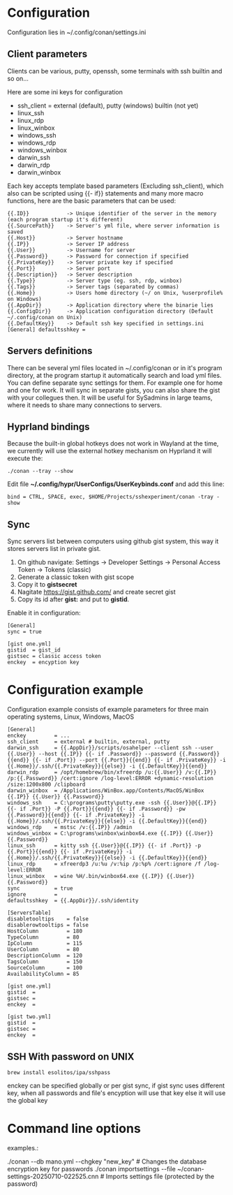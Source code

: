 # Configuration

Configuration lies in ~/.config/conan/settings.ini

## Client parameters

Clients can be various, putty, openssh, some terminals with ssh builtin and so on...

Here are some ini keys for configuration

* ssh_client = external (default), putty (windows) builtin (not yet)
* linux_ssh
* linux_rdp
* linux_winbox
* windows_ssh
* windows_rdp
* windows_winbox
* darwin_ssh
* darwin_rdp
* darwin_winbox

Each key accepts template based parameters (Excluding ssh_client), which also can be scripted using {{- if}} statements and many more macro functions,
here are the basic parameters that can be used:

```
{{.ID}}            -> Unique identifier of the server in the memory (each program startup it's different)
{{.SourcePath}}    -> Server's yml file, where server information is saved
{{.Host}}          -> Server hostname
{{.IP}}            -> Server IP address
{{.User}}          -> Username for server
{{.Password}}      -> Password for connection if specified
{{.PrivateKey}}    -> Server private key if specified
{{.Port}}          -> Server port
{{.Description}}   -> Server description
{{.Type}}          -> Server type (eg. ssh, rdp, winbox)
{{.Tags}}          -> Server tags (separated by commas)
{{.Home}}          -> Users home directory (~/ on Unix, %userprofile% on Windows)
{{.AppDir}}        -> Application directory where the binarie lies
{{.ConfigDir}}     -> Application configuration directory (Default ~/.config/conan on Unix)
{{.DefaultKey}}    -> Default ssh key specified in settings.ini [General] defaultsshkey =
```

## Servers definitions

There can be several yml files located in ~/.config/conan or in it's program directory, at the program startup it automatically search and load yml files.
You can define separate sync settings for them. For example one for home and one for work. It will sync in separate gists, you can also share the gist with your collegues then. It will be useful for SySadmins in large teams, where it needs to share many connections to servers.


## Hyprland bindings

Because the built-in global hotkeys does not work in Wayland at the time, we currently will use the external hotkey mechanism on Hyprland
it will execute the:
```
./conan --tray --show
```

Edit file **~/.config/hypr/UserConfigs/UserKeybinds.conf** and add this line:
```
bind = CTRL, SPACE, exec, $HOME/Projects/sshexperiment/conan -tray -show
```

## Sync

Sync servers list between computers using github gist system, 
this way it stores servers list in private gist. 
1. On github navigate: Settings → Developer  Settings → Personal Access Token  → Tokens (classic)
2. Generate a classic token with gist scope
3. Copy it to **gistsecret**
4. Nagitate https://gist.github.com/ and create secret gist
5. Copy its id after **gist:** and put to **gistid**.

Enable it in configuration:
```
[General]
sync = true

[gist one.yml]
gistid  = gist_id
gistsec = classic access token
enckey  = encyption key
```

# Configuration example

Configuration example consists of example parameters for three main operating systems, Linux, Windows, MacOS

```
[General]
enckey         = ...
ssh_client     = external # builtin, external, putty
darwin_ssh     = {{.AppDir}}/scripts/osahelper --client ssh --user {{.User}} --host {{.IP}} {{- if .Password}} --password {{.Password}}{{end}} {{- if .Port}} --port {{.Port}}{{end}} {{- if .PrivateKey}} -i {{.Home}}/.ssh/{{.PrivateKey}}{{else}} -i {{.DefaultKey}}{{end}}
darwin_rdp     = /opt/homebrew/bin/xfreerdp /u:{{.User}} /v:{{.IP}} /p:{{.Password}} /cert:ignore /log-level:ERROR +dynamic-resolution /size:1200x800 /clipboard
darwin_winbox  = /Applications/WinBox.app/Contents/MacOS/WinBox {{.IP}} {{.User}} {{.Password}}
windows_ssh    = C:\programs\putty\putty.exe -ssh {{.User}}@{{.IP}} {{- if .Port}} -P {{.Port}}{{end}} {{- if .Password}} -pw {{.Password}}{{end}} {{- if .PrivateKey}} -i {{.Home}}/.ssh/{{.PrivateKey}}{{else}} -i {{.DefaultKey}}{{end}}
windows_rdp    = mstsc /v:{{.IP}} /admin
windows_winbox = C:\programs\winbox\winbox64.exe {{.IP}} {{.User}} {{.Password}}
linux_ssh      = kitty ssh {{.User}}@{{.IP}} {{- if .Port}} -p {{.Port}}{{end}} {{- if .PrivateKey}} -i {{.Home}}/.ssh/{{.PrivateKey}}{{else}} -i {{.DefaultKey}}{{end}}
linux_rdp      = xfreerdp3 /u:%u /v:%ip /p:%p% /cert:ignore /f /log-level:ERROR
linux_winbox   = wine %H/.bin/winbox64.exe {{.IP}} {{.User}} {{.Password}}
sync           = true
ignore         =
defaultsshkey  = {{.AppDir}}/.ssh/identity

[ServersTable]
disabletooltips    = false
disablerowtooltips = false
HostColumn         = 180
TypeColumn         = 80
IpColumn           = 115
UserColumn         = 80
DescriptionColumn  = 120
TagsColumn         = 150
SourceColumn       = 100
AvailabilityColumn = 85

[gist one.yml]
gistid  = 
gistsec = 
enckey  =

[gist two.yml]
gistid  =
gistsec =
enckey  = 
```

## SSH With password on UNIX

```
brew install esolitos/ipa/sshpass
```

enckey can be specified globally or per gist sync, if gist sync uses different key, when all passwords and file's encyption will use that key else it will use the global key

# Command line options

examples.:

./conan --db mano.yml --chgkey "new_key" # Changes the database encryption key for passwords
./conan importsettings --file ~/conan-settings-20250710-022525.cnn # Imports settings file (protected by the password)


